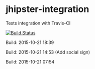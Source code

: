 # jhipster-integration
Tests integration with Travis-CI

[![Build Status](https://travis-ci.org/pascalgrimaud/jhipster-integration.svg?branch=master)](https://travis-ci.org/pascalgrimaud/jhipster-integration)

Build: 2015-10-21 18:39

Build: 2015-10-21 14:53 (Add social sign)

Build: 2015-10-21 07:54
